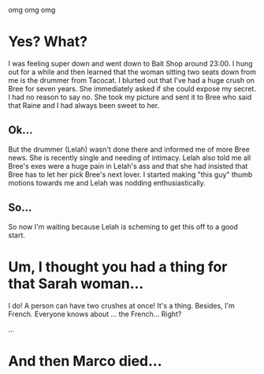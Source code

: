 omg omg omg

# Yes? What?

I was feeling super down and went down to Bait Shop around 23:00. I hung out
for a while and then learned that the woman sitting two seats down from me is
the drummer from Tacocat. I blurted out that I've had a huge crush on Bree for
seven years. She immediately asked if she could expose my secret. I had no
reason to say no. She took my picture and sent it to Bree who said that Raine
and I had always been sweet to her.

## Ok...

But the drummer (Lelah) wasn't done there and informed me of more Bree news.
She is recently single and needing of intimacy. Lelah also told me all Bree's
exes were a huge pain in Lelah's ass and that she had insisted that Bree has
to let her pick Bree's next lover. I started making "this guy" thumb motions
towards me and Lelah was nodding enthusiastically.

## So...

So now I'm waiting because Lelah is scheming to get this off to a good start.

# Um, I thought you had a thing for that Sarah woman...

I do! A person can have two crushes at once! It's a thing. Besides, I'm
French. Everyone knows about ... the French... Right?

...


# And then Marco died...
